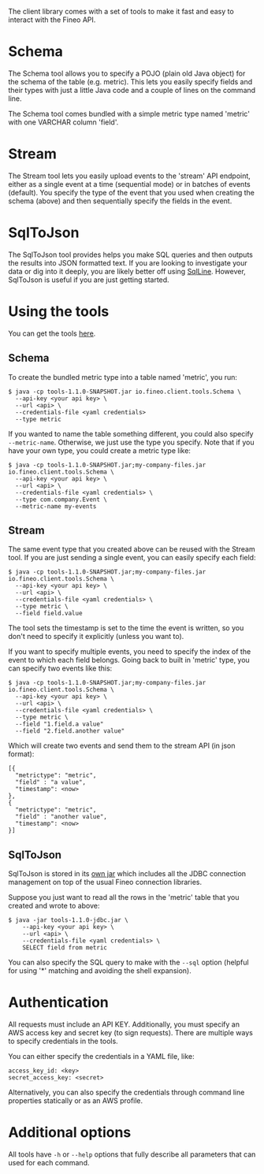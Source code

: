 The client library comes with a set of tools to make it fast and easy to interact with the Fineo 
API.

# Schema

The Schema tool allows you to specify a POJO (plain old Java object) for the schema of the table 
(e.g. metric). This lets you easily specify fields and their types with just a little Java code 
and a couple of lines on the command line.
  
The Schema tool comes bundled with a simple metric type named 'metric' with one VARCHAR column 
'field'.
  
# Stream

The Stream tool lets you easily upload events to the 'stream' API endpoint, either as a single 
event at a time (sequential mode) or in batches of events (default). You specify the type of the 
event that you used when creating the schema (above) and then sequentially specify the fields in 
the event.

# SqlToJson

The SqlToJson tool provides helps you make SQL queries and then outputs the results into JSON 
formatted text. If you are looking to investigate your data or dig into it deeply, you are likely 
better off using [SqlLine](/jdbc/sqlline). However, SqlToJson is useful if you are just getting 
started.

# Using the tools

You can get the tools [here]. 

## Schema

To create the bundled metric type into a table named 'metric', you run: 

```
$ java -cp tools-1.1.0-SNAPSHOT.jar io.fineo.client.tools.Schema \
  --api-key <your api key> \
  --url <api> \
  --credentials-file <yaml credentials>
  --type metric
```

If you wanted to name the table something different, you could also specify `--metric-name`. 
Otherwise, we just use the type you specify. Note that if you have your own type, you could 
create a metric type like:

```
$ java -cp tools-1.1.0-SNAPSHOT.jar;my-company-files.jar io.fineo.client.tools.Schema \
  --api-key <your api key> \
  --url <api> \
  --credentials-file <yaml credentials> \
  --type com.company.Event \
  --metric-name my-events
```

## Stream

The same event type that you created above can be reused with the Stream tool. If you are just 
sending a single event, you can easily specify each field:

```
$ java -cp tools-1.1.0-SNAPSHOT.jar;my-company-files.jar io.fineo.client.tools.Schema \
  --api-key <your api key> \
  --url <api> \
  --credentials-file <yaml credentials> \
  --type metric \
  --field field.value
```

The tool sets the timestamp is set to the time the event is written, so you don't need to specify
 it explicitly (unless you want to).
 
 If you want to specify multiple events, you need to specify the index of the event to which each
  field belongs. Going back to built in 'metric' type, you can specify two events like this:

```
$ java -cp tools-1.1.0-SNAPSHOT.jar;my-company-files.jar io.fineo.client.tools.Schema \
  --api-key <your api key> \
  --url <api> \
  --credentials-file <yaml credentials> \
  --type metric \
  --field "1.field.a value"
  --field "2.field.another value"
```

Which will create two events and send them to the stream API (in json format):

```
[{
  "metrictype": "metric",
  "field" : "a value",
  "timestamp": <now>
},
{
  "metrictype": "metric",
  "field" : "another value",
  "timestamp": <now>
}]
```

## SqlToJson

SqlToJson is stored in its [own jar] which includes all the JDBC connection management on top of 
the usual Fineo connection libraries.

Suppose you just want to read all the rows in the 'metric' table that you created and wrote to 
above:

```
$ java -jar tools-1.1.0-jdbc.jar \
    --api-key <your api key> \
    --url <api> \
    --credentials-file <yaml credentials> \
    SELECT field from metric
```

You can also specify the SQL query to make with the `--sql` option (helpful for using '*' 
matching and avoiding the shell expansion).

# Authentication

All requests must include an API KEY. Additionally, you must specify an AWS access key and 
secret key (to sign requests). There are multiple ways to specify credentials in the tools.

You can either specify the credentials in a YAML file, like:

```
access_key_id: <key>
secret_access_key: <secret>
```

Alternatively, you can also specify the credentials through command line properties statically or as
 an AWS profile.
 
# Additional options

All tools have `-h` or `--help` options that fully describe all parameters that can used for each
 command.

[here]: http://maven.fineo.io/release/io/fineo/client/tools/1.1.0/tools-1.1.0.jar
[own jar]: http://maven.fineo.io/release/io/fineo/client/tools/1.1.0/tools-1.1.0-jdbc.jar
